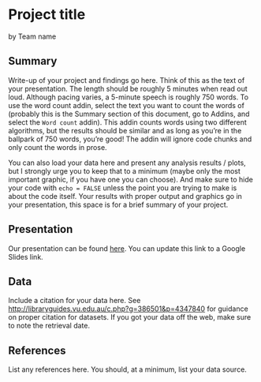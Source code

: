 Project title
================
by Team name

## Summary

Write-up of your project and findings go here. Think of this as the text
of your presentation. The length should be roughly 5 minutes when read
out loud. Although pacing varies, a 5-minute speech is roughly 750
words. To use the word count addin, select the text you want to count
the words of (probably this is the Summary section of this document, go
to Addins, and select the `Word count` addin). This addin counts words
using two different algorithms, but the results should be similar and as
long as you’re in the ballpark of 750 words, you’re good! The addin will
ignore code chunks and only count the words in prose.

You can also load your data here and present any analysis results /
plots, but I strongly urge you to keep that to a minimum (maybe only the
most important graphic, if you have one you can choose). And make sure
to hide your code with `echo = FALSE` unless the point you are trying to
make is about the code itself. Your results with proper output and
graphics go in your presentation, this space is for a brief summary of
your project.

## Presentation

Our presentation can be found [here](presentation/presentation.html). You can update this link to a Google Slides link.

## Data

Include a citation for your data here. See
<http://libraryguides.vu.edu.au/c.php?g=386501&p=4347840> for guidance
on proper citation for datasets. If you got your data off the web, make
sure to note the retrieval date.

## References

List any references here. You should, at a minimum, list your data
source.
